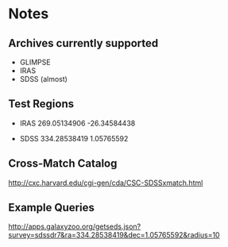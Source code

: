 Notes
=====

Archives currently supported
----------------------------
* GLIMPSE
* IRAS
* SDSS (almost)


Test Regions
------------
* IRAS
    269.05134906
    -26.34584438

* SDSS
    334.28538419
    1.05765592

Cross-Match Catalog
-------------------
http://cxc.harvard.edu/cgi-gen/cda/CSC-SDSSxmatch.html


Example Queries
---------------
http://apps.galaxyzoo.org/getseds.json?survey=sdssdr7&ra=334.28538419&dec=1.05765592&radius=10